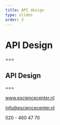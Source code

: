 ```yaml
---
title: API design 
type: slides
order: 3
---
```


<!-- .slide: data-state="title" -->

# API Design

===

<!-- .slide: data-state="standard" -->

## API Design  <TODO> 
 

===

<!-- .slide: data-state="keepintouch" -->

www.esciencecenter.nl

info@esciencecenter.nl
 
020 - 460 47 70   
